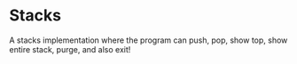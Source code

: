 # Stacks
A stacks implementation where the program can push, pop, show top, show entire stack, purge, and also exit!
